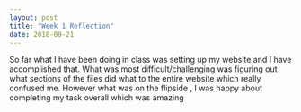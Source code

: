 ```yaml
---
layout: post
title: "Week 1 Reflection"
date: 2018-09-21
---
```

So far what I have been doing in class was setting up my website and I have accomplished that.
What was most difficult/challenging was figuring out what sections of the files did what to the entire website which really confused me.
However what was on the flipside , I was happy about completing my task overall which was amazing
